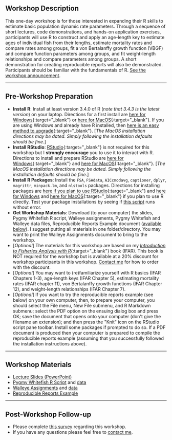## Workshop Description
This one-day workshop is for those interested in expanding their R skills to estimate basic population dynamic rate parameters. Through a sequence of short lectures, code demonstrations, and hands-on application exercises, participants will use R to construct and apply an age-length key to estimate ages of individual fish from their lengths, estimate mortality rates and compare rates among groups, fit a von Bertalanffy growth function (VBGF) and compare function parameters among groups, and fit weight-length relationships and compare parameters among groups. A short demonstration for creating reproducible reports will also be demonstrated. Participants should be familiar with the fundamentals of R. [See the workshop announcement](https://midwestfishwildlifeconferen2018.sched.com/event/Cde4/workshop-introductory-fisheries-analyses-with-r).

----

## Pre-Workshop Preparation
* **Install R**: Install at least version 3.4.0 of R (*note that 3.4.3 is the latest version*) on your laptop. Directions for a first install are [here for Windows](http://derekogle.com/IFAR/supplements/installations/InstallRWin.html){:target="_blank"} or [here for MacOS](http://derekogle.com/IFAR/supplements/installations/InstallRMac.html){:target="_blank"}. If you are using Windows and already have R installed, then [here is an easy method to upgrade](http://www.r-statistics.com/2015/06/a-step-by-step-screenshots-tutorial-for-upgrading-r-on-windows/){:target="_blank"}. [*The MacOS installation directions may be dated. Simply following the installation defaults should be fine.*]
* **Install RStudio**: [RStudio](https://www.rstudio.com/products/RStudio/){:target="_blank"} is not required for this workshop but I **strongly encourage** you to use it to interact with R. Directions to install and prepare RStudio are [here for Windows](http://derekogle.com/IFAR/supplements/installations/InstallRStudioWin.html){:target="_blank"} and [here for MacOS](http://derekogle.com/IFAR/supplements/installations/InstallRStudioMac.html){:target="_blank"}. [*The MacOS installation directions may be dated. Simply following the installation defaults should be fine.*]
* **Install R Packages**: Install the `FSA`, `FSAdata`, `AICcmodavg`, `captioner`, `dplyr`, `magrittr`, `minpack.lm`, and  `nlstools` packages. Directions for installing packages are [here if you plan to use RStudio](http://derekogle.com/IFAR/supplements/installations/InstallPackagesRStudio.html){:target="_blank"} and [here for Windows](http://derekogle.com/IFAR/supplements/installations/InstallPackagesRWin.html) and [here for MacOS](http://derekogle.com/IFAR/supplements/installations/InstallPackagesRMac.html){:target="_blank"} if you plan to use R directly. Test your package installations by seeing if [this script](InstallationTester.R) runs without error.
* **Get Workshop Materials**: Download (to your computer) the slides, Pygmy Whitefish R script, Walleye assignments, Pygmy Whitefish and Walleye data files, Reproducible Reports Example document ([available below](#Workshop-materials)). I suggest putting all materials in one folder/directory. You may want to print the Walleye Assignments document to bring to the workshop.
* [*Optional*] The materials for this workshop are based on my [*Introduction to Fisheries Analysis with R*](http://derekogle.com/IFAR/){:target="_blank"} book (IFAR). This book is NOT required for the workshop but is available at a 20% discount for workshop participants in this workshop. [Contact me](mailto:derek@derekogle.com) for how to order with the discount.
* [*Optional*] You may want to (re)familiarize yourself with R basics (IFAR Chapters 1-3), age-length keys (IFAR Chapter 5), estimating mortality rates (IFAR chapter 11), von Bertalanffy growth functions (IFAR Chapter 12), and weight-length relationships (IFAR Chapter 7).
* [*Optional*] If you want to try the reproducible reports example (see below) on your own computer, then, to prepare your computer, you should select the File menu, New File submenu, and R Markdown submenu; select the PDF option on the ensuing dialog box and press OK; save the document that opens onto your computer (don't give the filename an extension); and then press the "Knit" icon on the RStudio script pane toolbar. Install some packages if prompted to do so. If a PDF document is produced then your computer is prepared to compile the reproducible reports example (assuming that you successfully followed the installation instructions above). 

----

## Workshop Materials
* [Lecture Slides (PowerPoint)](Slides.pptx)
* [Pygmy Whitefish R Script](PWF2016_Student.R) and [data](PWF2016.csv)
* [Walleye Assignments](WAE_Escanaba.pdf) and [data](WAE_Escanaba_2011_14.csv)
* [Reproducible Reports Example](ReproReport.Rmd)

----

## Post-Workshop Follow-up
* Please complete [this survey](https://goo.gl/forms/rNZ2lIEZFzkCW6WO2) regarding this workshop.
* If you have any questions please feel free to [contact me](mailto:derek@derekogle.com).
